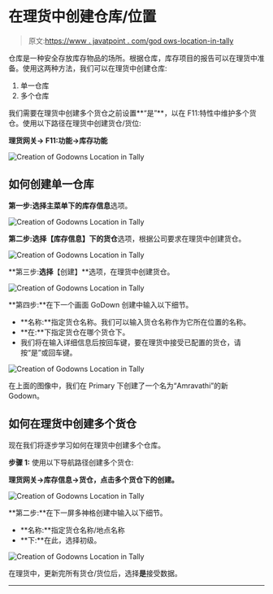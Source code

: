 # 在理货中创建仓库/位置

> 原文:[https://www . javatpoint . com/god ows-location-in-tally](https://www.javatpoint.com/creation-of-godowns-location-in-tally)

仓库是一种安全存放库存物品的场所。根据仓库，库存项目的报告可以在理货中准备。使用这两种方法，我们可以在理货中创建仓库:

1.  单一仓库
2.  多个仓库

我们需要在理货中创建多个货仓之前设置**“是”**，以在 F11:特性中维护多个货仓。使用以下路径在理货中创建货仓/货位:

**理货网关→ F11:功能→库存功能**

![Creation of Godowns Location in Tally](../Images/729fba8f52aecf882ac415f34752981f.png)

## 如何创建单一仓库

**第一步:**选择主菜单下的**库存信息**选项。

![Creation of Godowns Location in Tally](../Images/0f14d291b410055e59b485b49b72aee4.png)

**第二步:**选择【库存信息】下的**货仓**选项，根据公司要求在理货中创建货仓。

![Creation of Godowns Location in Tally](../Images/824a73ca4e154c6e781f47b440132b96.png)

**第三步:**选择**【创建】**选项，在理货中创建货仓。

![Creation of Godowns Location in Tally](../Images/80a337975299b5d87da0b5b2b5e541fe.png)

**第四步:**在下一个画面 GoDown 创建中输入以下细节。

*   **名称:**指定货仓名称。我们可以输入货仓名称作为它所在位置的名称。
*   **在:**下指定货仓在哪个货仓下。
*   我们将在输入详细信息后按回车键，要在理货中接受已配置的货仓，请按“是”或回车键。

![Creation of Godowns Location in Tally](../Images/94e97306397bdcd8c6a7f761df3b8dab.png)

在上面的图像中，我们在 Primary 下创建了一个名为“Amravathi”的新 Godown。

## 如何在理货中创建多个货仓

现在我们将逐步学习如何在理货中创建多个仓库。

**步骤 1:** 使用以下导航路径创建多个货仓:

**理货网关→库存信息→货仓，点击多个货仓下的创建。**

![Creation of Godowns Location in Tally](../Images/d62750c9b340cd1567cb35c28679dc60.png)

**第二步:**在下一屏多神格创建中输入以下细节。

*   **名称:**指定货仓名称/地点名称
*   **下:**在此，选择初级。

![Creation of Godowns Location in Tally](../Images/14e5d0d61f89f3f010b0787ef46c5eb8.png)

在理货中，更新完所有货仓/货位后，选择**是**接受数据。

* * *